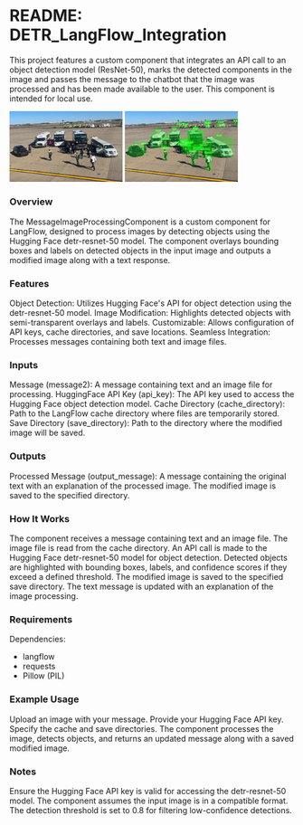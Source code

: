 # README: DETR_LangFlow_Integration

This project features a custom component that integrates an API call to an object detection model (ResNet-50), marks the detected components in the image and passes the message to the chatbot that the image was processed and has been made available to the user. This component is intended for local use.

<img src="https://github.com/jghenriksson/DETR_LangFlow_Integration/blob/main/example_images/Buses.jpg" alt="drawing" width="200"/> <img src="https://github.com/jghenriksson/DETR_LangFlow_Integration/blob/main/example_images/Buses_detected.jpg" alt="drawing" width="200"/>

### Overview
The MessageImageProcessingComponent is a custom component for LangFlow, designed to process images by detecting objects using the Hugging Face detr-resnet-50 model. The component overlays bounding boxes and labels on detected objects in the input image and outputs a modified image along with a text response.

### Features
Object Detection: Utilizes Hugging Face's API for object detection using the detr-resnet-50 model.
Image Modification: Highlights detected objects with semi-transparent overlays and labels.
Customizable: Allows configuration of API keys, cache directories, and save locations.
Seamless Integration: Processes messages containing both text and image files.

### Inputs
Message (message2): A message containing text and an image file for processing.
HuggingFace API Key (api_key): The API key used to access the Hugging Face object detection model.
Cache Directory (cache_directory): Path to the LangFlow cache directory where files are temporarily stored.
Save Directory (save_directory): Path to the directory where the modified image will be saved.

### Outputs
Processed Message (output_message): A message containing the original text with an explanation of the processed image. The modified image is saved to the specified directory.

### How It Works
The component receives a message containing text and an image file.
The image file is read from the cache directory.
An API call is made to the Hugging Face detr-resnet-50 model for object detection.
Detected objects are highlighted with bounding boxes, labels, and confidence scores if they exceed a defined threshold.
The modified image is saved to the specified save directory.
The text message is updated with an explanation of the image processing.

### Requirements
Dependencies:
- langflow
- requests
- Pillow (PIL)

### Example Usage
Upload an image with your message.
Provide your Hugging Face API key.
Specify the cache and save directories.
The component processes the image, detects objects, and returns an updated message along with a saved modified image.

### Notes
Ensure the Hugging Face API key is valid for accessing the detr-resnet-50 model.
The component assumes the input image is in a compatible format.
The detection threshold is set to 0.8 for filtering low-confidence detections.
